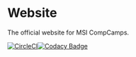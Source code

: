 # Website
The official website for MSI CompCamps.

[![CircleCI](https://circleci.com/gh/CompCamps/Website/tree/master.svg?style=shield)](https://circleci.com/gh/CompCamps/Website/tree/master)[![Codacy Badge](https://api.codacy.com/project/badge/Grade/149361ead11842a793ee786ee5db66ea)](https://www.codacy.com/app/CompCamps/Website?utm_source=github.com&amp;utm_medium=referral&amp;utm_content=CompCamps/Website&amp;utm_campaign=Badge_Grade)
